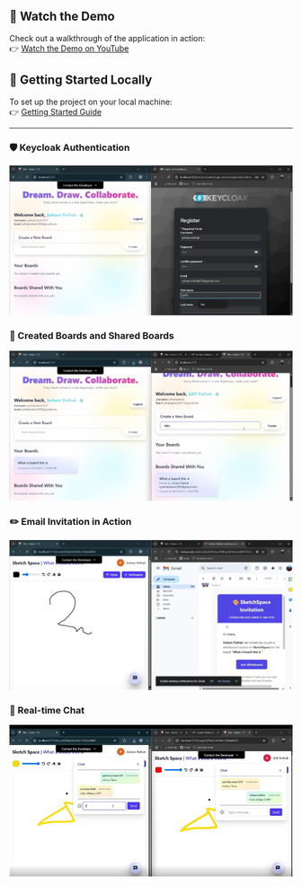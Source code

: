 ## 🎥 Watch the Demo

Check out a walkthrough of the application in action:  
👉 [Watch the Demo on YouTube](https://youtu.be/trEFBZ-9VIU)

## 🚀 Getting Started Locally

To set up the project on your local machine:  
👉 [Getting Started Guide](./GETTING_STARTED.md)

---

### 🛡️ Keycloak Authentication
![Keycloak](assets/KeyCloak.png)

### 🎨 Created Boards and Shared Boards
![Board](assets/BoardShared.png)

### ✏️ Email Invitation in Action
![Email](assets/EmailSent.png)

### 💬 Real-time Chat
![Chat](assets/sketchSpace.png)

